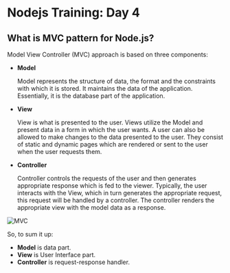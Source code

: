 # Nodejs Training: Day 4

## What is MVC pattern for Node.js?

Model View Controller (MVC) approach is based on three components:

- **Model**

  Model represents the structure of data, the format and the constraints with which it is stored. It maintains the data of the application. Essentially, it is the database part of the application.

- **View**

  View is what is presented to the user. Views utilize the Model and present data in a form in which the user wants. A user can also be allowed to make changes to the data presented to the user. They consist of static and dynamic pages which are rendered or sent to the user when the user requests them.

- **Controller**

  Controller controls the requests of the user and then generates appropriate response which is fed to the viewer. Typically, the user interacts with the View, which in turn generates the appropriate request, this request will be handled by a controller. The controller renders the appropriate view with the model data as a response.

![MVC](https://www.cleveroad.com/images/article-previews/what-is-mvc.png)

So, to sum it up:

- **Model** is data part.
- **View** is User Interface part.
- **Controller** is request-response handler.
